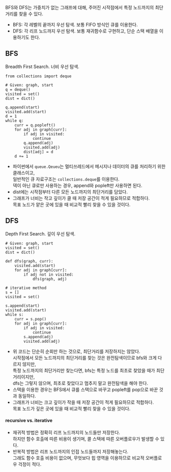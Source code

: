 BFS와 DFS는 가중치가 없는 그래프에 대해, 주어진 시작점에서 특정 노드까지의 최단거리를 찾을 수 있다.
- BFS: 각 레벨의 끝까지 우선 탐색. 보통 FIFO 방식인 큐를 이용한다.
- DFS: 각 리프 노드까지 우선 탐색. 보통 재귀함수로 구현하고, 단순 스택 배열을 이용하기도 한다.
## BFS
Breadth First Search. 너비 우선 탐색.
```
from collections import deque

# Given: graph, start
q = deque()
visited = set()
dist = dict()

q.append(start)
visited.add(start)
d = 1
while q:
    curr = q.popleft()
    for adj in graph[curr]:
        if adj in visited:
            continue
        q.append(adj)
        visited.add(adj)
        dist[adj] = d
    d += 1
```
- 파이썬에서 `queue.Qeueu`는 멀티쓰레드에서 메시지나 데이터의 큐를 처리하기 위한 클래스이고,  
일반적인 큐 자료구조는 `collections.deque`를 이용한다.  
덱이 아닌 큐로만 사용하는 경우, append와 popleft만 사용하면 된다.
- dist에는 시작점부터 다른 모든 노드까지의 최단거리를 담았다.
- 그래프가 너비는 작고 깊이가 클 때 저장 공간이 적게 필요하므로 적합하다.  
목표 노드가 얕은 곳에 있을 때 비교적 빨리 찾을 수 있을 것이다.
## DFS
Depth First Search. 깊이 우선 탐색.
```
# Given: graph, start
visited = set()
dist = dict()

def dfs(graph, curr):
    visited.add(start)
    for adj in graph[curr]:
        if adj not in visited:
            dfs(graph, adj)

# iterative method
s = []
visited = set()

s.append(start)
visited.add(start)
while s:
    curr = s.pop()
    for adj in graph[curr]:
        if adj in visited:
            continue
        s.append(adj)
        visited.add(adj)
```
- 위 코드는 단순히 순회만 하는 것으로, 최단거리를 저장하지는 않았다.  
시작점에서 모든 노드까지의 최단거리를 찾는 것은 완전탐색이므로 bfs와 크게 다르지 않지만,  
특정 노드까지의 최단거리만 찾는다면, bfs는 특정 노드를 최초로 찾았을 때가 최단거리이지만,  
dfs는 그렇지 않으며, 최초로 찾았다고 멈추지 말고 완전탐색을 해야 한다.
- 스택을 이용한 경우는 BFS에서 큐를 스택으로 바꾸고 popleft를 pop으로 바꾼 것과 동일하다.
- 그래프가 너비는 크고 깊이가 작을 때 저장 공간이 적게 필요하므로 적합하다.  
목표 노드가 깊은 곳에 있을 때 비교적 빨리 찾을 수 있을 것이다.

#### recursive vs. iterative
- 재귀적 방법은 정확히 리프 노드까지의 노드들만 저장한다.  
하지만 함수 호출에 따른 비용이 생기며, 콜 스택에 따른 오버플로우가 발생할 수 있다.
- 반복적 방법은 리프 노드까지의 인접 노드들까지 저장해놓는다.  
그래도 함수 호출 비용이 없으며, 무엇보다 힙 영역을 이용하므로 비교적 오버플로우 걱정이 적다.

